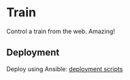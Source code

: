 Train
=====

Control a train from the web. Amazing!

## Deployment
Deploy using Ansible: [deployment scripts](https://github.com/JonathanPorta/ansible-train)
